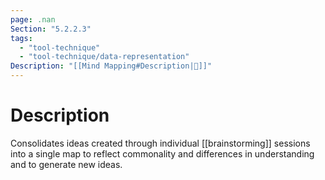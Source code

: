 ```yaml
---
page: .nan
Section: "5.2.2.3"
tags:
  - "tool-technique"
  - "tool-technique/data-representation"
Description: "[[Mind Mapping#Description|📝]]"
---
```

# Description
Consolidates ideas created through individual [[brainstorming]] sessions into a single map to reflect commonality and differences in understanding and to generate new ideas.
